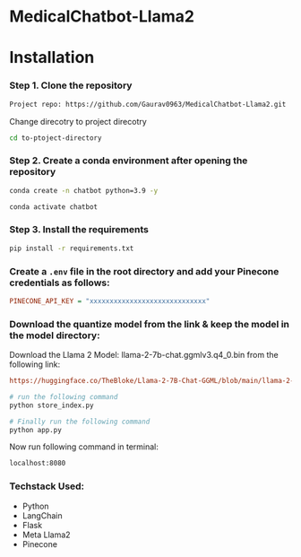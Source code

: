 # MedicalChatbot-Llama2

# Installation

### Step 1. Clone the repository

```bash
Project repo: https://github.com/Gaurav0963/MedicalChatbot-Llama2.git
```
Change direcotry to project direcotry
```bash
cd to-ptoject-directory
```

### Step 2. Create a conda environment after opening the repository

```bash
conda create -n chatbot python=3.9 -y
```

```bash
conda activate chatbot
```

### Step 3. Install the requirements
```bash
pip install -r requirements.txt
```


### Create a `.env` file in the root directory and add your Pinecone credentials as follows:

```ini
PINECONE_API_KEY = "xxxxxxxxxxxxxxxxxxxxxxxxxxxxx"
```


### Download the quantize model from the link & keep the model in the model directory:

Download the Llama 2 Model: llama-2-7b-chat.ggmlv3.q4_0.bin from the following link:

```ini
https://huggingface.co/TheBloke/Llama-2-7B-Chat-GGML/blob/main/llama-2-7b-chat.ggmlv3.q4_0.bin
```

```bash
# run the following command
python store_index.py
```

```bash
# Finally run the following command
python app.py
```

Now run following command in terminal:
```bash
localhost:8080
```


### Techstack Used:

- Python
- LangChain
- Flask
- Meta Llama2
- Pinecone

